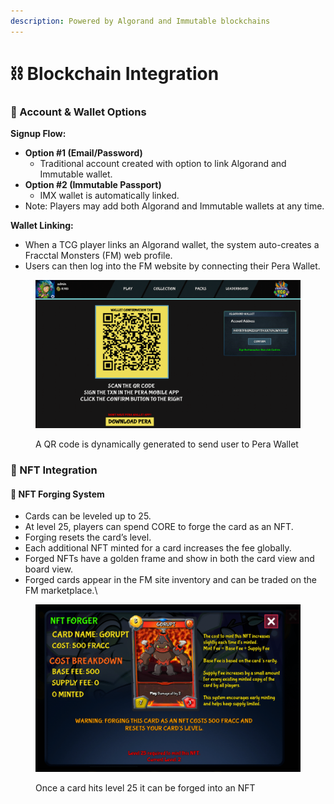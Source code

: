 ```yaml
---
description: Powered by Algorand and Immutable blockchains
---
```


# ⛓️ Blockchain Integration

### 🔧 Account & Wallet Options

**Signup Flow:**

* **Option #1 (Email/Password)**
  * Traditional account created with option to link Algorand and Immutable wallet.
* **Option #2 (Immutable Passport)**
  * IMX wallet is automatically linked.
* Note: Players may add both Algorand and Immutable wallets at any time.

**Wallet Linking:**

* When a TCG player links an Algorand wallet, the system auto-creates a Fracctal Monsters (FM) web profile.
* Users can then log into the FM website by connecting their Pera Wallet.

<figure><img src="../.gitbook/assets/image (2).png" alt=""><figcaption><p>A QR code is dynamically generated to send user to Pera Wallet</p></figcaption></figure>

### 🎨 NFT Integration

#### 🏰 NFT Forging System

* Cards can be leveled up to 25.
* At level 25, players can spend CORE to forge the card as an NFT.
* Forging resets the card’s level.
* Each additional NFT minted for a card increases the fee globally.
* Forged NFTs have a golden frame and show in both the card view and board view.
* Forged cards appear in the FM site inventory and can be traded on the FM marketplace.\\

<figure><img src="../.gitbook/assets/image (3).png" alt=""><figcaption><p>Once a card hits level 25 it can be forged into an NFT</p></figcaption></figure>
